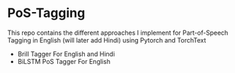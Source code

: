 # PoS-Tagging
This repo contains the different approaches I implement for Part-of-Speech Tagging in English (will later add Hindi) using Pytorch and TorchText 

* Brill Tagger For English and Hindi
* BiLSTM PoS Tagger For English
